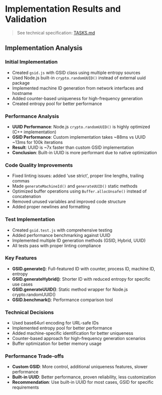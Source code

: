 # Implementation Results and Validation

> See technical specification: [TASKS.md](./TASKS.md)

## Implementation Analysis

### Initial Implementation
- Created `gsid.js` with GSID class using multiple entropy sources
- Used Node.js built-in `crypto.randomUUID()` instead of external uuid package
- Implemented machine ID generation from network interfaces and hostname
- Added counter-based uniqueness for high-frequency generation
- Created entropy pool for better performance

### Performance Analysis
- **UUID Performance**: Node.js `crypto.randomUUID()` is highly optimized (C++ implementation)
- **GSID Performance**: Custom implementation takes ~88ms vs UUID ~13ms for 100k iterations
- **Result**: UUID is ~7x faster than custom GSID implementation
- **Conclusion**: Built-in UUID is more performant due to native optimization

### Code Quality Improvements
- Fixed linting issues: added 'use strict', proper line lengths, trailing commas
- Made `generateMachineId()` and `generateUUID()` static methods
- Optimized buffer operations using `Buffer.allocUnsafe()` instead of concatenation
- Removed unused variables and improved code structure
- Added proper newlines and formatting

### Test Implementation
- Created `gsid.test.js` with comprehensive testing
- Added performance benchmarking against UUID
- Implemented multiple ID generation methods (GSID, Hybrid, UUID)
- All tests pass with proper linting compliance

### Key Features
- **GSID.generate()**: Full-featured ID with counter, process ID, machine ID, entropy
- **GSID.generateHybrid()**: Shorter ID with reduced entropy for specific use cases
- **GSID.generateUUID()**: Static method wrapper for Node.js crypto.randomUUID()
- **GSID.benchmark()**: Performance comparison tool

### Technical Decisions
- Used base64url encoding for URL-safe IDs
- Implemented entropy pool for better performance
- Added machine-specific identification for better uniqueness
- Counter-based approach for high-frequency generation scenarios
- Buffer optimization for better memory usage

### Performance Trade-offs
- **Custom GSID**: More control, additional uniqueness features, slower performance
- **Built-in UUID**: Better performance, proven reliability, less customization
- **Recommendation**: Use built-in UUID for most cases, GSID for specific requirements
